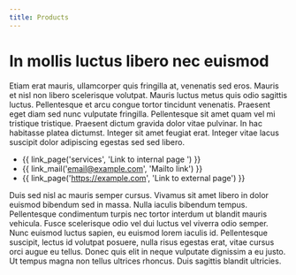 ```yaml
---
title: Products
---
```


# In mollis luctus libero nec euismod

Etiam erat mauris, ullamcorper quis fringilla at, venenatis sed eros. Mauris et nisl non libero scelerisque volutpat. Mauris luctus metus quis odio sagittis luctus. Pellentesque et arcu congue tortor tincidunt venenatis. Praesent eget diam sed nunc vulputate fringilla. Pellentesque sit amet quam vel mi tristique tristique. Praesent dictum gravida dolor vitae pulvinar. In hac habitasse platea dictumst. Integer sit amet feugiat erat. Integer vitae lacus suscipit dolor adipiscing egestas sed sed libero.

* {{ link_page('services', 'Link to internal page ') }}
* {{ link_mail('email@example.com', 'Mailto link') }}
* {{ link_page('https://example.com', 'Link to external page') }}

Duis sed nisl ac mauris semper cursus. Vivamus sit amet libero in dolor euismod bibendum sed in massa. Nulla iaculis bibendum tempus. Pellentesque condimentum turpis nec tortor interdum ut blandit mauris vehicula. Fusce scelerisque odio vel dui luctus vel viverra odio semper. Nunc euismod luctus sapien, eu euismod lorem iaculis id. Pellentesque suscipit, lectus id volutpat posuere, nulla risus egestas erat, vitae cursus orci augue eu tellus. Donec quis elit in neque vulputate dignissim a eu justo. Ut tempus magna non tellus ultrices rhoncus. Duis sagittis blandit ultricies.
